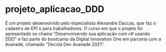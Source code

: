 # projeto_aplicacao_DDD
É um projeto desenvolvido pelo especialista Alexandre Daccas, que faz o cadastro de EPI´s para trabalhadores. O curso em que o projeto foi apresentado se chama "Desenvolvendo sua aplicação com c# usando DDD" e faz parte do bootcamp da Digital Innovation One em parceria com a Avanade, chamado "Decola Dev Avanade 2021".
